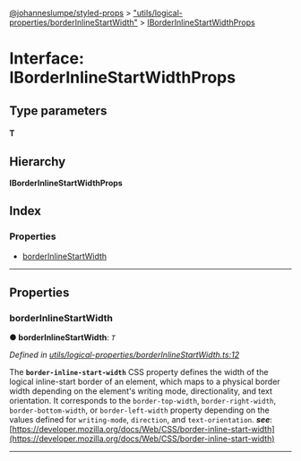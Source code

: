[@johanneslumpe/styled-props](../README.md) > ["utils/logical-properties/borderInlineStartWidth"](../modules/_utils_logical_properties_borderinlinestartwidth_.md) > [IBorderInlineStartWidthProps](../interfaces/_utils_logical_properties_borderinlinestartwidth_.iborderinlinestartwidthprops.md)

# Interface: IBorderInlineStartWidthProps

## Type parameters
#### T 
## Hierarchy

**IBorderInlineStartWidthProps**

## Index

### Properties

* [borderInlineStartWidth](_utils_logical_properties_borderinlinestartwidth_.iborderinlinestartwidthprops.md#borderinlinestartwidth)

---

## Properties

<a id="borderinlinestartwidth"></a>

###  borderInlineStartWidth

**● borderInlineStartWidth**: *`T`*

*Defined in [utils/logical-properties/borderInlineStartWidth.ts:12](https://github.com/johanneslumpe/styled-props/blob/3abf398/src/utils/logical-properties/borderInlineStartWidth.ts#L12)*

The **`border-inline-start-width`** CSS property defines the width of the logical inline-start border of an element, which maps to a physical border width depending on the element's writing mode, directionality, and text orientation. It corresponds to the `border-top-width`, `border-right-width`, `border-bottom-width`, or `border-left-width` property depending on the values defined for `writing-mode`, `direction`, and `text-orientation`.
*__see__*: [https://developer.mozilla.org/docs/Web/CSS/border-inline-start-width](https://developer.mozilla.org/docs/Web/CSS/border-inline-start-width)

___

